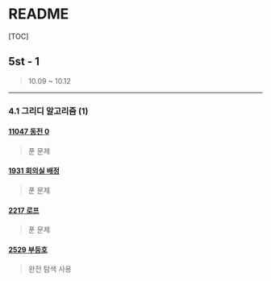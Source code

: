 # README

[TOC]

## 5st - 1



> 10.09 ~ 10.12



---

### 4.1 그리디 알고리즘 (1)



#### [11047 동전 0](https://github.com/soyalan/Algorithm/blob/master/Baekjoon/Greedy/11047.cpp)

> 푼 문제



#### [1931 회의실 배정](https://github.com/soyalan/Algorithm/blob/master/Baekjoon/Greedy/1931.cpp)

> 푼 문제



#### [2217 로프](https://github.com/soyalan/Algorithm/blob/master/Baekjoon/Greedy/2217.cpp)

> 푼 문제



#### [2529 부등호](https://github.com/soyalan/Algorithm/blob/master/AlgorithmStudy/5st_1/2529.cpp)

> 완전 탐색 사용

